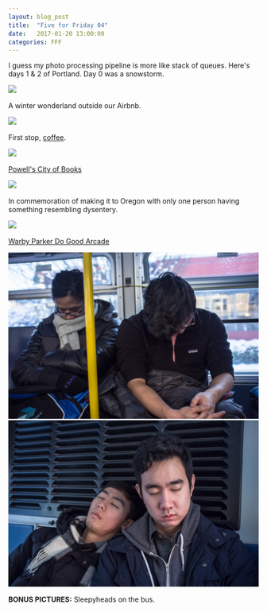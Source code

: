 ```yaml
---
layout: blog_post
title:  "Five for Friday 04"
date:   2017-01-20 13:00:00
categories: FFF
---
```


I guess my photo processing pipeline is more like stack of queues. Here's days 1 & 2 of Portland. Day 0 was a snowstorm.

![][WWonderland]

A winter wonderland outside our Airbnb.

![][Heart]

First stop, [coffee](https://www.heartroasters.com/).

![][Powell's]

[Powell's City of Books](http://www.powells.com/)

![][OregonTrail]

In commemoration of making it to Oregon with only one person having something resembling dysentery.

![][DoGoodArcade]

[Warby Parker Do Good Arcade](https://www.warbyparker.com/retail/portland/817-nw-23-ave)

<div class="double-photo">
  <img class="double-left" src="https://raw.githubusercontent.com/echiou/echiou.github.io-images/master/FFF/FFF04/6.jpg"><img class="double-right" src="https://raw.githubusercontent.com/echiou/echiou.github.io-images/master/FFF/FFF04/7.jpg">
</div>

**BONUS PICTURES:** Sleepyheads on the bus.

[WWonderland]: https://raw.githubusercontent.com/echiou/echiou.github.io-images/master/FFF/FFF04/1.jpg
[Heart]: https://raw.githubusercontent.com/echiou/echiou.github.io-images/master/FFF/FFF04/2.jpg
[OregonTrail]: https://raw.githubusercontent.com/echiou/echiou.github.io-images/master/FFF/FFF04/3.jpg
[Powell's]: https://raw.githubusercontent.com/echiou/echiou.github.io-images/master/FFF/FFF04/4.jpg
[DoGoodArcade]: https://raw.githubusercontent.com/echiou/echiou.github.io-images/master/FFF/FFF04/5.jpg
